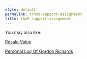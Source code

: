 ```yaml
---
style: default
permalink: Xrho9-support-assignment
title: rho9-support-assignment
---
```

You may also like:

[Resale Value](http://scp-wiki.net/resale-value)

[Personal Log Of Gordon Richards](http://scp-wiki.net/personal-log-of-gordon-richards)
